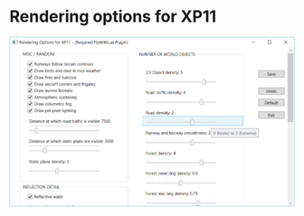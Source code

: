 # Rendering options for XP11



![Alt Text](https://github.com/rhpa23/RenderingOptionsXP11/blob/master/XP11_Settings_Tool.png)

